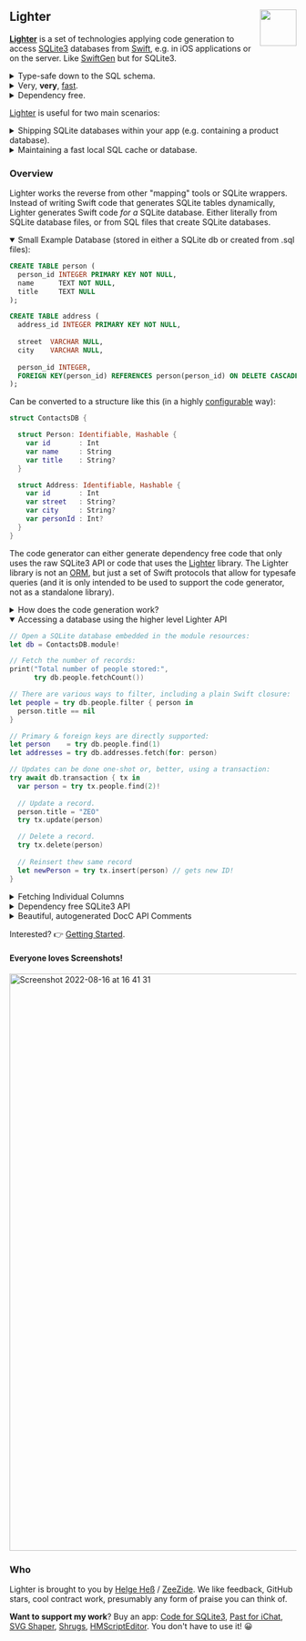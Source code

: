<h2>Lighter
  <img src="https://zeezide.com/img/lighter/Lighter256.png"
       align="right" width="64" height="64" />
</h2>

[**Lighter**](https://lighter-swift.github.io) is a set of technologies applying code generation to access 
[SQLite3](https://www.sqlite.org) databases from 
[Swift](https://swift.org/), e.g. in iOS applications or on the server.
Like [SwiftGen](https://github.com/SwiftGen/SwiftGen) but for SQLite3.

<details><summary>Type-safe down to the SQL schema.</summary>
State of the art: Developer writes Swift structures that match a SQLite 
table. 
Enlighter reverses this, the generated Swift code reflects what the SQLite 
table is actually defined as. No place for mistakes. 
Remove a “somewhere” in the “it’s always any-o-clock somewhere in the stack”.
</details>
<details><summary>Very, <b>very</b>, <a href="https://github.com/Lighter-swift/PerformanceTestSuite">fast</a>.</summary>
Lighter builds upon the database schema and hence directly knows what 
it looks like at compile time. For common operations no mapping is 
necessary at all, the generated code runs as fast (usually faster) than 
hand written code. It directly binds Swift structures to the SQLite API.
</details>
<details><summary>Dependency free.</summary>
Lighter itself is a small and convenient API to access SQLite databases. 
Enlighter, the code generator, can however produce code that just uses 
the SQLite API and doesn’t require any dependencies, i.e. tech debt. 
Don’t ship 3rd party libraries, directly generate the necessary code 
into your app.
</details>

[Lighter](https://lighter-swift.github.io) is useful for two main scenarios:

<details><summary>Shipping SQLite databases within your app (e.g. containing a product database).</summary>

SQLite databases are very resource efficient way to ship and access small
and big amounts of data. As an alternative to bundling JSON resources files that
are large and have to be parsed fully into memory on each start.

With a SQLite database only the required data needs to be loaded and the database files
are extremely compact (e.g. no duplicate keys).

> SQLite database are also efficient and useful for downloading
> data from the network!
</details>

<details><summary>Maintaining a fast local SQL cache or database.</summary>

If the needs are simpler than a full 
[ORM](https://en.wikipedia.org/wiki/Object–relational_mapping)
like
[CoreData](https://developer.apple.com/documentation/coredata), Lighter can be a great way to produce neat and typesafe
APIs for local caches or databases.
It is basic but convenient to use and very very fast as no runtime mapping
or parsing has to happen at all. The code directly binds the generated
structures to the SQLite API.

Databases can be created on the fly or from prefilled database files shipped
as part of the application resources.

> Linux is also supported, and Lighter can be a great choice for simple servers that
> primarily access a readonly set or run on a single host.
</details>

### Overview

Lighter works the reverse from other "mapping" tools or SQLite wrappers. Instead of
writing Swift code that generates SQLite tables dynamically, Lighter generates Swift
code _for a_ SQLite database.
Either literally from SQLite database files, or from SQL files that create SQLite
databases.

<details open>
<summary>Small Example Database (stored in either a SQLite db or created from .sql files):</summary>
  
```sql
CREATE TABLE person (
  person_id INTEGER PRIMARY KEY NOT NULL,
  name      TEXT NOT NULL,
  title     TEXT NULL
);

CREATE TABLE address (
  address_id INTEGER PRIMARY KEY NOT NULL,
  
  street  VARCHAR NULL,
  city    VARCHAR NULL,
  
  person_id INTEGER,
  FOREIGN KEY(person_id) REFERENCES person(person_id) ON DELETE CASCADE DEFERRABLE
);
```

Can be converted to a structure like this (in a highly 
[configurable](https://lighter-swift.github.io/documentation/lighter/configuration)
way):
```swift
struct ContactsDB {

  struct Person: Identifiable, Hashable {
    var id       : Int
    var name     : String
    var title    : String?
  }

  struct Address: Identifiable, Hashable {
    var id       : Int
    var street   : String?
    var city     : String?
    var personId : Int?
  }
}
```

The code generator can either generate dependency free code that only uses
the raw SQLite3 API or code that uses the 
[Lighter](https://github.com/Lighter-swift/Lighter/tree/develop/Sources/Lighter/) 
library.
The Lighter library is not an
[ORM](https://en.wikipedia.org/wiki/Object–relational_mapping),
but just a set of Swift protocols that allow for typesafe queries
(and it is only intended to be used to support the code generator, not as a
 standalone library).
</details>

<details><summary>How does the code generation work?</summary><br/>

The setup is intended to work with the new
[Swift Package Plugins](https://developer.apple.com/videos/play/wwdc2022/110359/)
feature of the
[Swift Package Manager](https://www.swift.org/package-manager/),
available since Swift 5.6 (and exposed in Xcode 14+).
If SPM plugins cannot be used yet, the
[sqlite2swift](https://github.com/Lighter-swift/Lighter/tree/develop/Plugins/Tools/sqlite2swift/)
tool can be called directly as well.<br>
If you want to support the project, there is also the
[Code for SQLite3](https://apps.apple.com/us/app/code-for-sqlite3/id1638111010/)
app on the Mac AppStore. It does the same code generation as this FOSS project
in a little more interactive way.

The Lighter package comes with a "build tool plugin" called 
[Enlighter](https://github.com/Lighter-swift/Lighter/tree/develop/Plugins/Enlighter/),
that automatically integrates the code generation results into the build process.
If it is added to a target, it'll scan for databases and SQL files and create the
Swift accessors for them:
```swift
.target(name: "ContactsDB", dependencies: [ "Lighter" ],
        resources: [ .copy("ContactsDB.sqlite3") ],
        plugins: [ "Enlighter" ]) // <== tell SPM to use Enlighter on this target
```
This variant is fully automatic, i.e. other code within the `ContactsDB` target
has direct access to the database types (e.g. the `Person` struct above).

As a manual alternative the
[Generate Code for SQLite](https://github.com/Lighter-swift/Lighter/tree/develop/Plugins/GenerateCodeForSQLite/)
"command plugin" is provided.
This plugin does the same generation as Enlighter, but is explicitly run by the
developer using the Xcode "File / Packages" menu. It places the resulting code
into the "Sources" folder of the app (where it can be inspected or modified).
</details>

<details open><summary>Accessing a database using the higher level Lighter API</summary>

```swift
// Open a SQLite database embedded in the module resources:
let db = ContactsDB.module!

// Fetch the number of records:
print("Total number of people stored:", 
      try db.people.fetchCount())

// There are various ways to filter, including a plain Swift closure:
let people = try db.people.filter { person in
  person.title == nil
}

// Primary & foreign keys are directly supported:
let person    = try db.people.find(1)
let addresses = try db.addresses.fetch(for: person)

// Updates can be done one-shot or, better, using a transaction:
try await db.transaction { tx in
  var person = try tx.people.find(2)!
  
  // Update a record.
  person.title = "ZEO"
  try tx.update(person)

  // Delete a record.
  try tx.delete(person)
  
  // Reinsert thew same record
  let newPerson = try tx.insert(person) // gets new ID!
}
```
</details>

<details>
<summary>Fetching Individual Columns</summary><br/>

One of the advantages of SQL is that individual columns can be selected
and updated for maximum efficiency. Only things that are
required need to be fetched (vs. full records):
```swift
// Fetch just the `id` and `name` columns:
let people = try await db.select(from: \.people, \.id, \.name) {
  $0.id > 2 && $0.title == nil
}

// Bulk update a specific column:
try db.update(\.people, set: \.title, to: nil, where: { record in
  record.name.hasPrefix("Duck")
})
```

The references are fully typesafe down to the schema, only columns
contained in the `person` table can be specified.
</details>

<details>
<summary>Dependency free SQLite3 API</summary><br/>

The toolkit is also useful for cases in which the extra dependency on
Lighter is not desirable. For such the generator can
produce database specific Swift APIs that work alongside the regular
SQLite API.
```swift
// Open the database, can also just use `sqlite3_open_v2`:
var db : OpaquePointer!
sqlite3_open_contacts("contacts.db", &db)
defer { sqlite3_close(db) }

// Fetch a person by primary key:
let person = sqlite3_person_find(db, 2)
  
// Fetch and filter people:
let people = sqlite3_people_fetch(db) {
  $0.name.hasPrefix("Ja")
}

// Insert a record
var person = Person(id: 0, name: "Jason Bourne")
sqlite3_person_insert(db, &person)
```

There is another style the code generator can produce, it attaches the same
functions to the generated types, e.g.:
```swift
let people = Person.fetch(in: db) { $0.name.hasPrefix("So") }
var person = Person.find(2, in: db)

person.name = "Bourne"
person.update(in: db)
person.delete(in: db)
person.insert(into: db)
```

The main advantage of using the raw API is that no extra dependency
is necessary at all. The generated functions are completely
self-contained and can literally be copied&pasted into places where
needed.
</details>

<details><summary>Beautiful, autogenerated DocC API Comments</summary><br/>
The Lighter code generator can also generate API comments for the database
types.

Example: [Northwind Database](https://lighter-swift.github.io/NorthwindSQLite.swift/documentation/northwind/employee).
  
<img src="https://zeezide.com/img/lighter/docc-record-type.png" />
<img src="https://zeezide.com/img/lighter/docc-target.png" />

</details>


Interested? 👉 [Getting Started](https://lighter-swift.github.io/documentation/lighter/gettingstarted).

#### Everyone loves Screenshots!

<img width="1014" alt="Screenshot 2022-08-16 at 16 41 31" src="https://user-images.githubusercontent.com/7712892/184908144-22cf9a9a-7901-4815-9453-61d8602a093f.png">


### Who

Lighter is brought to you by
[Helge Heß](https://github.com/helje5/) / [ZeeZide](https://zeezide.de).
We like feedback, GitHub stars, cool contract work, 
presumably any form of praise you can think of.

**Want to support my work**?
Buy an app:
[Code for SQLite3](https://apps.apple.com/us/app/code-for-sqlite3/id1638111010/),
[Past for iChat](https://apps.apple.com/us/app/past-for-ichat/id1554897185),
[SVG Shaper](https://apps.apple.com/us/app/svg-shaper-for-swiftui/id1566140414),
[Shrugs](https://shrugs.app/),
[HMScriptEditor](https://apps.apple.com/us/app/hmscripteditor/id1483239744).
You don't have to use it! 😀
